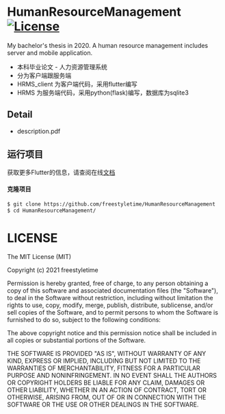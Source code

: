 # HumanResourceManagement [![License](https://img.shields.io/github/license/mashape/apistatus.svg)](https://github.com/freestyletime/FlutterNews/blob/master/LICENSE)
My bachelor's thesis in 2020. 
A human resource management includes server and mobile application.


* 本科毕业论文 - 人力资源管理系统
* 分为客户端跟服务端
* HRMS_client 为客户端代码，采用flutter编写
* HRMS 为服务端代码，采用python(flask)编写，数据库为sqlite3


## Detail
* description.pdf

## 运行项目

获取更多Flutter的信息，请查阅在线[文档](https://flutter.io/)

#### 克隆项目

```sh
$ git clone https://github.com/freestyletime/HumanResourceManagement
$ cd HumanResourceManagement/
```


# LICENSE
The MIT License (MIT)

Copyright (c) 2021 freestyletime

Permission is hereby granted, free of charge, to any person obtaining a copy of
this software and associated documentation files (the "Software"), to deal in
the Software without restriction, including without limitation the rights to
use, copy, modify, merge, publish, distribute, sublicense, and/or sell copies of
the Software, and to permit persons to whom the Software is furnished to do so,
subject to the following conditions:

The above copyright notice and this permission notice shall be included in all
copies or substantial portions of the Software.

THE SOFTWARE IS PROVIDED "AS IS", WITHOUT WARRANTY OF ANY KIND, EXPRESS OR
IMPLIED, INCLUDING BUT NOT LIMITED TO THE WARRANTIES OF MERCHANTABILITY, FITNESS
FOR A PARTICULAR PURPOSE AND NONINFRINGEMENT. IN NO EVENT SHALL THE AUTHORS OR
COPYRIGHT HOLDERS BE LIABLE FOR ANY CLAIM, DAMAGES OR OTHER LIABILITY, WHETHER
IN AN ACTION OF CONTRACT, TORT OR OTHERWISE, ARISING FROM, OUT OF OR IN
CONNECTION WITH THE SOFTWARE OR THE USE OR OTHER DEALINGS IN THE SOFTWARE.
